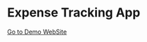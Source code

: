 # Expense Tracking App

<a target='_blank' href='https://128-billion-dollars.vercel.app/'>Go to Demo WebSite</a>
